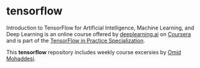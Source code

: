 # tensorflow

Introduction to TensorFlow for Artificial Intelligence, Machine Learning, and Deep Learning is an online course offered by [deeplearning.ai](https://www.deeplearning.ai/) on [Coursera](https://www.coursera.org/learn/introduction-tensorflow) and is part of the [TensorFlow in Practice Specialization](https://www.coursera.org/specializations/tensorflow-in-practice).

This **tensorflow** repository includes weekly course excersies by [Omid Mohaddesi](https://github.com/Omidmohaddesi).

